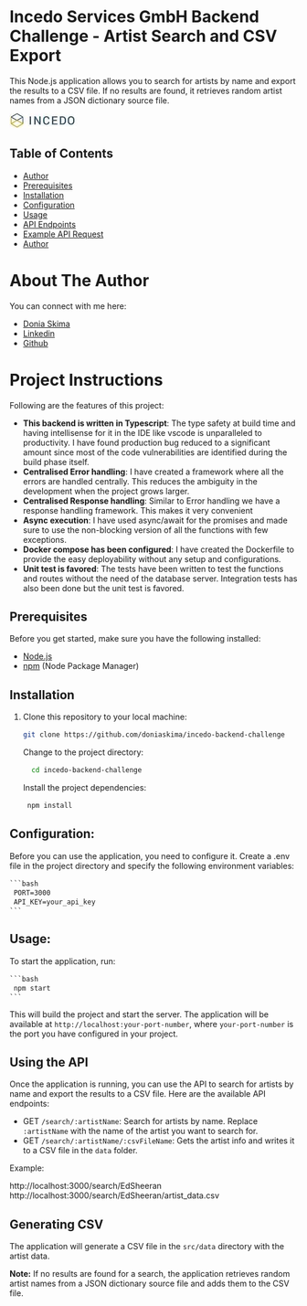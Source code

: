 # Incedo Services GmbH Backend Challenge - Artist Search and CSV Export

This Node.js application allows you to search for artists by name and export the results to a CSV file. If no results are found, it retrieves random artist names from a JSON dictionary source file.

![Incedo Logo](addons/github_assets/incedo-logo_bg-white_4c%20Kopie.jpg)

## Table of Contents
- [Author](#author)
- [Prerequisites](#prerequisites)
- [Installation](#installation)
- [Configuration](#configuration)
- [Usage](#usage)
- [API Endpoints](#api-endpoints)
- [Example API Request](#example-api-request)
- [Author](#author)
 


# About The Author
You can connect with me here:
* [Donia Skima]()
* [Linkedin](https://www.linkedin.com/in/donia-skima/)
* [Github](https://github.com/doniaskima)

# Project Instructions


Following are the features of this project:
* **This backend is written in Typescript**: The type safety at build time and having intellisense for it in the IDE like vscode is unparalleled to productivity. I have found production bug reduced to a significant amount since most of the code vulnerabilities are identified during the build phase itself.
* **Centralised Error handling**: I have created a framework where all the errors are handled centrally. This reduces the ambiguity in the development when the project grows larger.
* **Centralised Response handling**: Similar to Error handling we have a response handling framework. This makes it very convenient 
* **Async execution**: I have used async/await for the promises and made sure to use the non-blocking version of all the functions with few exceptions.
* **Docker compose has been configured**: I have created the Dockerfile to provide the easy deployability without any setup and configurations. 
* **Unit test is favored**: The tests have been written to test the functions and routes without the need of the database server. Integration tests has also been done but the unit test is favored.



## Prerequisites

Before you get started, make sure you have the following installed:

- [Node.js](https://nodejs.org/)
- [npm](https://www.npmjs.com/) (Node Package Manager)

## Installation

1. Clone this repository to your local machine:

   ```bash
   git clone https://github.com/doniaskima/incedo-backend-challenge
   ```

   Change to the project directory:

   ```bash
     cd incedo-backend-challenge
   ```

   Install the project dependencies:

    ```bash
     npm install
   ```

## Configuration:

   Before you can use the application, you need to configure it.   Create a .env file in the project directory and specify the following environment variables:


    ```bash
     PORT=3000
     API_KEY=your_api_key
    ```


## Usage:

   To start the application, run:

    ```bash
     npm start
    ```
 
This will build the project and start the server. The application will be available at `http://localhost:your-port-number`, where `your-port-number` is the port you have configured in your project.

## Using the API

Once the application is running, you can use the API to search for artists by name and export the results to a CSV file. Here are the available API endpoints:

* GET `/search/:artistName`: Search for artists by name. Replace `:artistName` with the name of the artist you want to search for.
* GET `/search/:artistName/:csvFileName`: Gets the artist info and writes it to a CSV file in the `data` folder.

Example:


http://localhost:3000/search/EdSheeran
http://localhost:3000/search/EdSheeran/artist_data.csv


## Generating CSV

The application will generate a CSV file in the `src/data` directory with the artist data.

**Note:** If no results are found for a search, the application retrieves random artist names from a JSON dictionary source file and adds them to the CSV file.
 

